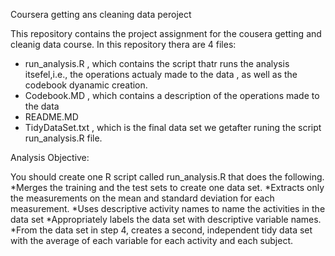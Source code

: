 
Coursera getting ans cleaning data peroject

This repository contains the project assignment for the cousera getting and cleanig data course.
In this repository thera are 4 files:
* run_analysis.R , which contains the script thatr runs the analysis itsefel,i.e., the operations actualy made to the data  , as well as the codebook dyanamic creation.
* Codebook.MD , which contains a description of the operations made to the data
* README.MD 
* TidyDataSet.txt , which is the final data set we getafter runing the script run_analysis.R file.

Analysis Objective:

You should create one R script called run_analysis.R that does the following. 
*Merges the training and the test sets to create one data set.
*Extracts only the measurements on the mean and standard deviation for each measurement. 
*Uses descriptive activity names to name the activities in the data set
*Appropriately labels the data set with descriptive variable names. 
*From the data set in step 4, creates a second, independent tidy data set with the average of each variable for each activity and each subject.



